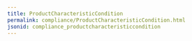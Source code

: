 ```yaml
---
title: ProductCharacteristicCondition
permalink: compliance/ProductCharacteristicCondition.html
jsonid: compliance_productcharacteristiccondition
---
```

